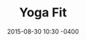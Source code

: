 ---
title:  "Yoga Fit"
teacher: Cintia Hongay
date:   2015-08-30 10:30 -0400
categories: instructor schedule hongay
---